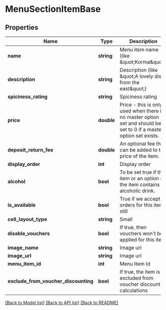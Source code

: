 # MenuSectionItemBase

## Properties
Name | Type | Description | Notes
------------ | ------------- | ------------- | -------------
**name** | **string** | Menu item name (like \&quot;Korma\&quot;) | [optional] 
**description** | **string** | Description (like \&quot;A lovely dish from the east\&quot;) | [optional] 
**spiciness_rating** | **string** | Spiciness rating | [optional] 
**price** | **double** | Price - this is only used when there is no master option set and should be set to 0 if a master option set exists. | [optional] 
**deposit_return_fee** | **double** | An optional fee that can be added to the price of the item. | [optional] 
**display_order** | **int** | Display order | [optional] 
**alcohol** | **bool** | To be set true if the item or an option of the item contains an alcoholic drink. | [optional] 
**is_available** | **bool** | True if we accept orders for this item still | [optional] 
**cell_layout_type** | **string** | Small | Medium | Large  Affects the layout of the menu. | [optional] 
**disable_vouchers** | **bool** | If true, then vouchers won&#39;t be applied for this item | [optional] 
**image_name** | **string** | Image url | [optional] 
**image_url** | **string** | Image url | [optional] 
**menu_item_id** | **int** | Menu Item Id | [optional] 
**exclude_from_voucher_discounting** | **bool** | If true, the item is excluded from voucher discount calculations | [optional] 

[[Back to Model list]](../README.md#documentation-for-models) [[Back to API list]](../README.md#documentation-for-api-endpoints) [[Back to README]](../README.md)



